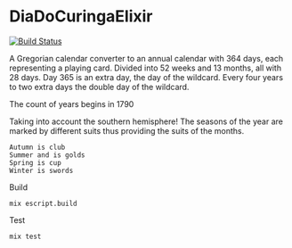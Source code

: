 # DiaDoCuringaElixir

[![Build Status](https://travis-ci.com/amorvincitomnia/DiaDoCuringaElixir.svg?branch=master)](https://travis-ci.com/amorvincitomnia/DiaDoCuringaElixir)

A Gregorian calendar converter to an annual calendar with 364 days, each representing a playing card. Divided into 52 weeks and 13 months, all with 28 days. Day 365 is an extra day, the day of the wildcard. Every four years to two extra days the double day of the wildcard.

The count of years begins in 1790

Taking into account the southern hemisphere! The seasons of the year are marked by different suits thus providing the suits of the months.

    Autumn is club
    Summer and is golds
    Spring is cup
    Winter is swords

Build
```
mix escript.build
```
Test
```
mix test
```
